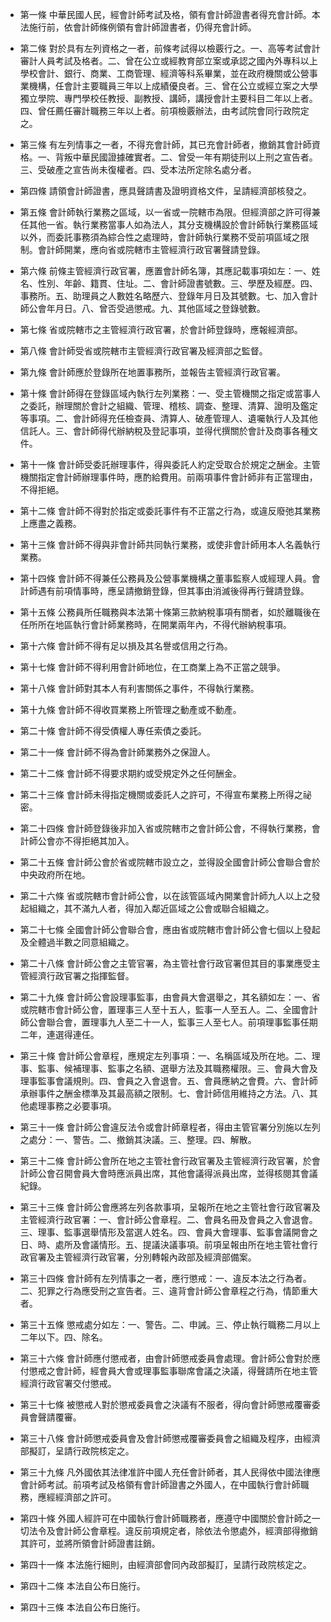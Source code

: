 * 第一條 中華民國人民，經會計師考試及格，領有會計師證書者得充會計師。本法施行前，依會計師條例領有會計師證書者，仍得充會計師。

* 第二條 對於具有左列資格之一者，前條考試得以檢覈行之。一、高等考試會計審計人員考試及格者。二、曾在公立或經教育部立案或承認之國內外專科以上學校會計、銀行、商業、工商管理、經濟等科系畢業，並在政府機關或公營事業機構，任會計主要職員三年以上成績優良者。三、曾在公立或經立案之大學獨立學院、專門學校任教授、副教授、講師，講授會計主要科目二年以上者。四、曾任薦任審計職務三年以上者。前項檢覈辦法，由考試院會同行政院定之。

* 第三條 有左列情事之一者，不得充會計師，其已充會計師者，撤銷其會計師資格。一、背叛中華民國證據確實者。二、曾受一年有期徒刑以上刑之宣告者。三、受破產之宣告尚未復權者。四、受本法所定除名處分者。

* 第四條 請領會計師證書，應具聲請書及證明資格文件，呈請經濟部核發之。

* 第五條 會計師執行業務之區域，以一省或一院轄市為限。但經濟部之許可得兼任其他一省。執行業務當事人如為法人，其分支機構設於會計師執行業務區域以外，而委託事務須為綜合性之處理時，會計師執行業務不受前項區域之限制。會計師開業，應向省或院轄市主管經濟行政官署聲請登錄。

* 第六條 前條主管經濟行政官署，應置會計師名簿，其應記載事項如左：一、姓名、性別、年齡、籍貫、住址。二、會計師證書號數。三、學歷及經歷。四、事務所。五、助理員之人數姓名略歷六、登錄年月日及其號數。七、加入會計師公會年月日。八、曾否受過懲戒。九、其他區域之登錄號數。

* 第七條 省或院轄市之主管經濟行政官署，於會計師登錄時，應報經濟部。

* 第八條 會計師受省或院轄市主管經濟行政官署及經濟部之監督。

* 第九條 會計師應於登錄所在地置事務所，並報告主管經濟行政官署。

* 第十條 會計師得在登錄區域內執行左列業務：一、受主管機關之指定或當事人之委託，辦理關於會計之組織、管理、稽核、調查、整理、清算、證明及鑑定等事項。二、會計師得充任檢查員、清算人、破產管理人、遺囑執行人及其他信託人。三、會計師得代辦納稅及登記事項，並得代撰關於會計及商事各種文件。

* 第十一條 會計師受委託辦理事件，得與委託人約定受取合於規定之酬金。主管機關指定會計師辦理事件時，應酌給費用。前兩項事件會計師非有正當理由，不得拒絕。

* 第十二條 會計師不得對於指定或委託事件有不正當之行為，或違反廢弛其業務上應盡之義務。

* 第十三條 會計師不得與非會計師共同執行業務，或使非會計師用本人名義執行業務。

* 第十四條 會計師不得兼任公務員及公營事業機構之董事監察人或經理人員。會計師遇有前項情事時，應呈請撤銷登錄，但其事由消滅後得再行聲請登錄。

* 第十五條 公務員所任職務與本法第十條第三款納稅事項有關者，如於離職後在任所所在地區執行會計師業務時，在開業兩年內，不得代辦納稅事項。

* 第十六條 會計師不得有足以損及其名譽或信用之行為。

* 第十七條 會計師不得利用會計師地位，在工商業上為不正當之競爭。

* 第十八條 會計師對其本人有利害關係之事件，不得執行業務。

* 第十九條 會計師不得收買業務上所管理之動產或不動產。

* 第二十條 會計師不得受債權人專任索債之委託。

* 第二十一條 會計師不得為會計師業務外之保證人。

* 第二十二條 會計師不得要求期約或受規定外之任何酬金。

* 第二十三條 會計師未得指定機關或委託人之許可，不得宣布業務上所得之祕密。

* 第二十四條 會計師登錄後非加入省或院轄市之會計師公會，不得執行業務，會計師公會亦不得拒絕其加入。

* 第二十五條 會計師公會於省或院轄市設立之，並得設全國會計師公會聯合會於中央政府所在地。

* 第二十六條 省或院轄市會計師公會，以在該管區域內開業會計師九人以上之發起組織之，其不滿九人者，得加入鄰近區域之公會或聯合組織之。

* 第二十七條 全國會計師公會聯合會，應由省或院轄市會計師公會七個以上發起及全體過半數之同意組織之。

* 第二十八條 會計師公會之主管官署，為主管社會行政官署但其目的事業應受主管經濟行政官署之指揮監督。

* 第二十九條 會計師公會設理事監事，由會員大會選舉之，其名額如左：一、省或院轄市會計師公會，置理事三人至十五人，監事一人至五人。二、全國會計師公會聯合會，置理事九人至二十一人，監事三人至七人。前項理事監事任期二年，連選得連任。

* 第三十條 會計師公會章程，應規定左列事項：一、名稱區域及所在地。二、理事、監事、候補理事、監事之名額、選舉方法及其職務權限。三、會員大會及理事監事會議規則。四、會員之入會退會。五、會員應納之會費。六、會計師承辦事件之酬金標準及其最高額之限制。七、會計師信用維持之方法。八、其他處理事務之必要事項。

* 第三十一條 會計師公會違反法令或會計師章程者，得由主管官署分別施以左列之處分：一、警告。二、撤銷其決議。三、整理。四、解散。

* 第三十二條 會計師公會所在地之主管社會行政官署及主管經濟行政官署，於會計師公會召開會員大會時應派員出席，其他會議得派員出席，並得核閱其會議紀錄。

* 第三十三條 會計師公會應將左列各款事項，呈報所在地之主管社會行政官署及主管經濟行政官署：一、會計師公會章程。二、會員名冊及會員之入會退會。三、理事、監事選舉情形及當選人姓名。四、會員大會理事、監事會議開會之日、時、處所及會議情形。五、提議決議事項。前項呈報由所在地主管社會行政官署及主管經濟行政官署，分別轉報內政部及經濟部備案。

* 第三十四條 會計師有左列情事之一者，應行懲戒：一、違反本法之行為者。二、犯罪之行為應受刑之宣告者。三、違背會計師公會章程之行為，情節重大者。

* 第三十五條 懲戒處分如左：一、警告。二、申誡。三、停止執行職務二月以上二年以下。四、除名。

* 第三十六條 會計師應付懲戒者，由會計師懲戒委員會處理。會計師公會對於應付懲戒之會計師，經會員大會或理事監事聯席會議之決議，得聲請所在地主管經濟行政官署交付懲戒。

* 第三十七條 被懲戒人對於懲戒委員會之決議有不服者，得向會計師懲戒覆審委員會聲請覆審。

* 第三十八條 會計師懲戒委員會及會計師懲戒覆審委員會之組織及程序，由經濟部擬訂，呈請行政院核定之。

* 第三十九條 凡外國依其法律准許中國人充任會計師者，其人民得依中國法律應會計師考試。前項考試及格領有會計師證書之外國人，在中國執行會計師職務，應經經濟部之許可。

* 第四十條 外國人經許可在中國執行會計師職務者，應遵守中國關於會計師之一切法令及會計師公會章程。違反前項規定者，除依法令懲處外，經濟部得撤銷其許可，並將所領會計師證書註銷。

* 第四十一條 本法施行細則，由經濟部會同內政部擬訂，呈請行政院核定之。

* 第四十二條 本法自公布日施行。

* 第四十三條 本法自公布日施行。

